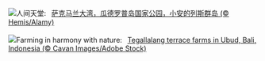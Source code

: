 ![](https://www.bing.com/th?id=OHR.Antilles_ZH-CN8267285876_UHD.jpg&w=1000)人间天堂:&nbsp;&ensp;[萨克马兰大湾，瓜德罗普岛国家公园，小安的列斯群岛 (© Hemis/Alamy)](https://www.bing.com/th?id=OHR.Antilles_ZH-CN8267285876_UHD.jpg)
<br><br/>
![](https://www.bing.com/th?id=OHR.TegallalangTerrace_EN-US4296943902_UHD.jpg&w=1000)Farming in harmony with nature:&nbsp;&ensp;[Tegallalang terrace farms in Ubud, Bali, Indonesia (© Cavan Images/Adobe Stock)](https://www.bing.com/th?id=OHR.TegallalangTerrace_EN-US4296943902_UHD.jpg)
<br><br/>
